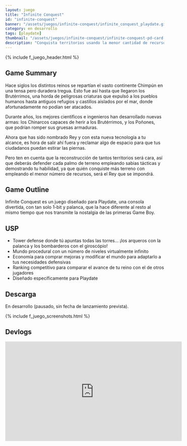 ```yaml
---
layout: juego
title: "Infinite Conquest"
id: "infinite-conquest"
banner: "/assets/juegos/infinite-conquest/infinite_conquest_playdate.gif"
category: en desarrollo
tags: [playdate]
thumbnail: "/assets/juegos/infinite-conquest/infinite-conquest-pd-card.png"
description: "Conquista territorios usando la menor cantidad de recursos. Defiende cada palmo de terreno a golpe de palanca en este juego diseñado para Playdate."
---
```


{% include f_juego_header.html %}

## Game Summary

Hace siglos los distintos reinos se repartían el vasto continente Chimpún en una tensa pero duradera tregua. Esto fue así hasta que llegaron los Brutérrimos, una horda de peligrosas criaturas que expulsó a los pueblos humanos hasta antiguos refugios y castillos aislados por el mar, donde afortunadamente no podían ser atacados.

Durante años, los mejores cientificos e ingenieros han desarrollado nuevas armas: los Chinarcos capaces de herir a los Brutérrimos, y los Poñones, que podrían romper sus gruesas armaduras.

Ahora que has sido nombrado Rey y con esta nueva tecnología a tu alcance, es hora de salir ahí fuera y reclamar algo de espacio para que tus ciudadanos puedan estirar las piernas.

Pero ten en cuenta que la reconstrucción de tantos territorios será cara, así que deberás defender cada palmo de terreno empleando sabias tácticas y demostrando tu habilidad, ya que quién conquiste más terreno con empleando el menor número de recursos, será el Rey que se impondrá.

<!--<a href="{{ '/game/infinite-conquest-scoreboard' | relative_url }}" class="btn btn-outline-light">VER EL ESTADO DEL REINO</a>-->

## Game Outline

Infinite Conquest es un juego diseñado para Playdate, una consola divertida, con tan solo 1-bit y palanca, que la hace diferente al resto al mismo tiempo que nos transmite la nostalgia de las primeras Game Boy.

## USP

* Tower defense donde tú apuntas todas las torres... ¡los arqueros con la palanca y los bombarderos con el giroscópio!
* Mundo procedural con un número de niveles virtualmente infinito
* Economía para comprar mejoras y modificar el mundo para adaptarlo a tus necesidades defensivas
* Ranking competitivo para comparar el avance de tu reino con el de otros jugadores
* Diseñado específicamente para Playdate

## Descarga

En desarrollo (pausado, sin fecha de lanzamiento prevista).

{% include f_juego_screenshots.html %}

## Devlogs

<iframe width="560" height="315" src="https://www.youtube.com/embed/dDizsLCypf4?si=E22GiAEd1w9u1USe" title="YouTube video player" frameborder="0" allow="accelerometer; autoplay; clipboard-write; encrypted-media; gyroscope; picture-in-picture; web-share" referrerpolicy="strict-origin-when-cross-origin" allowfullscreen></iframe>

